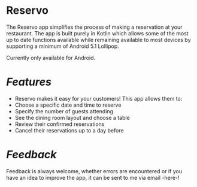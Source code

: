 # Reservo

The Reservo app simplifies the process of making a reservation at your restaurant. The app is built purely in Kotlin which allows some of the most up to date functions available while remaining available to most devices by supporting a minimum of Android 5.1 Lollipop.

Currently only available for Android.

# _Features_
- Reservo makes it easy for your customers! This app allows them to:
- Choose a specific date and time to reserve
- Specify the number of guests attending
- See the dining room layout and choose a table
- Review their confirmed reservations
- Cancel their reservations up to a day before



# _Feedback_
Feedback is always welcome, whether errors are encountered or if you have an idea to improve the app, it can be sent to me via email -here-! 

